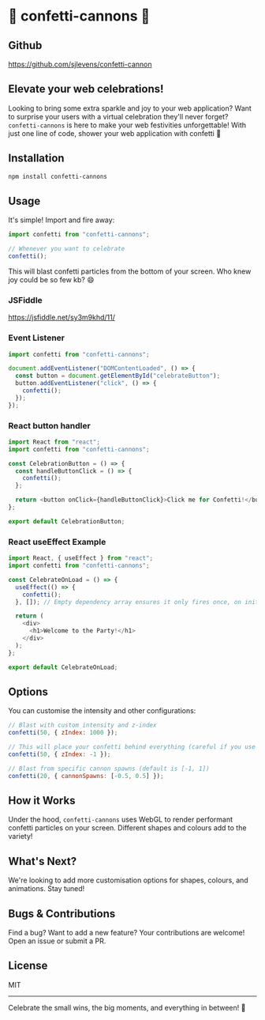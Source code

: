 # 🎉 confetti-cannons 🎉

## Github

https://github.com/sjlevens/confetti-cannon

## Elevate your web celebrations!

Looking to bring some extra sparkle and joy to your web application? Want to surprise your users with a virtual celebration they'll never forget? `confetti-cannons` is here to make your web festivities unforgettable! With just one line of code, shower your web application with confetti 🎊

## Installation

```bash
npm install confetti-cannons
```

## Usage

It's simple! Import and fire away:

```javascript
import confetti from "confetti-cannons";

// Whenever you want to celebrate
confetti();
```

This will blast confetti particles from the bottom of your screen. Who knew joy could be so few kb? 😄

### JSFiddle

https://jsfiddle.net/sy3m9khd/11/

### Event Listener

```javascript
import confetti from "confetti-cannons";

document.addEventListener("DOMContentLoaded", () => {
  const button = document.getElementById("celebrateButton");
  button.addEventListener("click", () => {
    confetti();
  });
});
```

### React button handler

```javascript
import React from "react";
import confetti from "confetti-cannons";

const CelebrationButton = () => {
  const handleButtonClick = () => {
    confetti();
  };

  return <button onClick={handleButtonClick}>Click me for Confetti!</button>;
};

export default CelebrationButton;
```

### React useEffect Example

```javascript
import React, { useEffect } from "react";
import confetti from "confetti-cannons";

const CelebrateOnLoad = () => {
  useEffect(() => {
    confetti();
  }, []); // Empty dependency array ensures it only fires once, on initial render

  return (
    <div>
      <h1>Welcome to the Party!</h1>
    </div>
  );
};

export default CelebrateOnLoad;
```

## Options

You can customise the intensity and other configurations:

```javascript
// Blast with custom intensity and z-index
confetti(50, { zIndex: 1000 });

// This will place your confetti behind everything (careful if you use it in a drawer!)
confetti(50, { zIndex: -1 });

// Blast from specific cannon spawns (default is [-1, 1])
confetti(20, { cannonSpawns: [-0.5, 0.5] });
```

## How it Works

Under the hood, `confetti-cannons` uses WebGL to render performant confetti particles on your screen. Different shapes and colours add to the variety!

## What's Next?

We're looking to add more customisation options for shapes, colours, and animations. Stay tuned!

## Bugs & Contributions

Find a bug? Want to add a new feature? Your contributions are welcome! Open an issue or submit a PR.

## License

MIT

---

Celebrate the small wins, the big moments, and everything in between! 🥳
